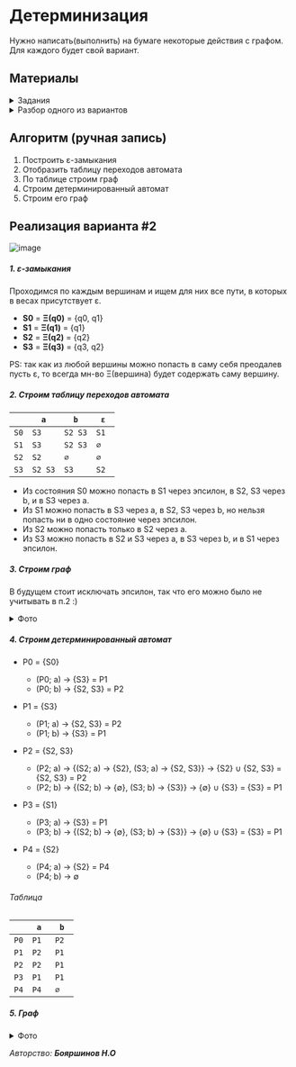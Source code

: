 # Детерминизация

Нужно написать(выполнить) на бумаге некоторые действия с графом.
Для каждого будет свой вариант.

## Материалы

<details>
  <summary>Задания</summary>
  
  ###### В лаб работе #4 Вам стоит выполнить только задание 1 (на бумаге). Задание 2 (программно) предназначено для лаб #5
  
  ![image](https://user-images.githubusercontent.com/76239707/227046824-d190b997-55c0-43a7-ae68-5b358a300f7e.png)
  ![image](https://user-images.githubusercontent.com/76239707/227046845-ad9d0dcd-91da-4a22-bca4-02e86eb45ced.png)
  ![image](https://user-images.githubusercontent.com/76239707/227046866-741a1e2f-ed4c-4f49-8f90-33184bbc1425.png)
  ![image](https://user-images.githubusercontent.com/76239707/227046884-d55924c1-e805-445c-90a0-1e3daf6c053f.png)
  ![image](https://user-images.githubusercontent.com/76239707/227046902-574be413-b8cb-47cb-86c5-af600feab273.png)

</details>

<details>
  <summary>Разбор одного из вариантов</summary>
  
  ###### Авторство: Лера Радаева
  
  ![image](https://user-images.githubusercontent.com/76239707/227047193-c2a1b6de-49f6-4ffc-969a-49570a89b60f.png)
  ![image](https://user-images.githubusercontent.com/76239707/227047226-d7ea18d0-b2e5-485e-a664-8e8b4282e06a.png)
  ![image](https://user-images.githubusercontent.com/76239707/227047241-bcc0ae85-914b-4b57-98a9-b34aca67770b.png)
  ![image](https://user-images.githubusercontent.com/76239707/227047309-0c756ffd-848f-4e0b-a37b-850233c6dcf8.png)

</details>


## Алгоритм (ручная запись)
1. Построить ε-замыкания
2. Отобразить таблицу переходов автомата
3. По таблице строим граф
4. Строим детерминированный автомат
6. Строим его граф

## Реализация варианта #2

![image](https://user-images.githubusercontent.com/76239707/227050901-3a1e5a51-dc70-4668-9403-4f9109a50802.png)

##### 1. ε-замыкания

Проходимся по каждым вершинам и ищем для них все пути, в которых в весах присутствует ε.

- **S0** = **Ξ(q0)** = {q0, q1}
- **S1** = **Ξ(q1)** = {q1}
- **S2** = **Ξ(q2)** = {q2}
- **S3** = **Ξ(q3)** = {q3, q2}

PS: так как из любой вершины можно попасть в саму себя преодалев пусть ε, то всегда мн-во Ξ(вершина) будет содержать саму вершину.

##### 2. Строим таблицу переходов автомата

|      | `a`    | `b`    | `ε`    |
|------|--------|--------|--------|
| `S0` | ` S3 ` | `S2 S3`| ` S1 ` |
| `S1` | ` S3 ` | `S2 S3`| ` ∅  `|
| `S2` | ` S2 ` | ` ∅ ` | ` ∅  `|
| `S3` | `S2 S3`| ` S3 ` | ` S2  `|

- Из состояния S0 можно попасть в S1 через эпсилон, в S2, S3 через b, и в S3 через a.
- Из S1 можно попасть в S3 через a, в S2, S3 через b, но нельзя попасть ни в одно состояние через эпсилон.
- Из S2 можно попасть только в S2 через a.
- Из S3 можно попасть в S2 и S3 через a, в S3 через b, и в S1 через эпсилон.

##### 3. Cтроим граф
В будущем стоит исключать эпсилон, так что его можно было не учитывать в п.2 :)

<details>
  <summary>Фото</summary>
  
  ![image](https://user-images.githubusercontent.com/76239707/227135984-5abc70a0-eed4-4a3e-89a7-d0c1235ab716.png)

</details>

##### 4. Строим детерминированный автомат

- P0 = {S0}
  - (P0; a) -> {S3} = P1
  - (P0; b) -> {S2, S3} = P2

- P1 = {S3}
  - (P1; a) -> {S2, S3} = P2
  - (P1; b) -> {S3} = P1

- P2 = {S2, S3}
  - (P2; a) -> {(S2; a) -> {S2}, (S3; a) -> {S2, S3}} -> {S2} ∪ {S2, S3} = {S2, S3} = P2
  - (P2; b) -> {(S2; b) -> {∅}, (S3; b) -> {S3}} -> {∅} ∪ {S3} = {S3} = P1

- P3 = {S1}
  - (P3; a) -> {S3} = P1
  - (P3; b) -> {(S2; b) -> {∅}, (S3; b) -> {S3}} -> {∅} ∪ {S3} = {S3} = P1

- P4 = {S2}
  - (P4; a) -> {S2} = P4
  - (P4; b) -> ∅

###### Таблица

|      | `a`    | `b`    |
|------|--------|--------|
| `P0` | ` P1 ` | ` P2  `|
| `P1` | ` P2 ` | ` P1  `|
| `P2` | ` P2 ` | ` P1 ` |
| `P3` | ` P1  `| ` P1 ` |
| `P4` | ` P4  `| ` ∅ ` |

##### 5. Граф

<details>
  <summary>Фото</summary>
  
  ![image](https://user-images.githubusercontent.com/76239707/227139936-0fdf4ebe-df34-44ff-a604-adb37c6424e4.png)


</details>

*Авторство: **Бояршинов Н.О***
